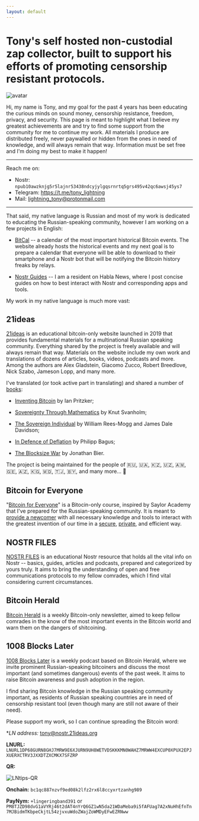 ```yaml
---
layout: default
---
```


# Tony's self hosted non-custodial zap collector, built to support his efforts of promoting censorship resistant protocols.

![avatar](https://nostr.build/p/nb6717.png)

Hi, my name is Tony, and my goal for the past 4 years has been educating the curious minds on sound money, censorship resistance, freedom, privacy, and security. This page is meant to highlight what I believe my greatest achievements are and try to find some support from the community for me to continue my work. All materials I produce are distributed freely, never paywalled or hidden from the ones in need of knowledge, and will always remain that way. Information must be set free and I'm doing my best to make it happen!

***

Reach me on:

* Nostr: `npub10awzknjg5r5lajnr53438ndcyjylgqsrnrtq5grs495v42qc6awsj45ys7`
* Telegram: https://t.me/tony_lightning
* Mail: lightning_tony@protonmail.com

***

That said, my native language is Russian and most of my work is dedicated to educating the Russian-speaking community, however I am working on a few projects in English:

-   [BitCal](https://bitcal.21ideas.org/about/) -- a calendar of the most important historical Bitcoin events. The website already hosts the historical events and my next goal is to prepare a calendar that everyone will be able to download to their smartphone and a Nostr bot that will be notifying the Bitcoin history freaks by relays.

-   [Nostr Guides](https://habla.news/p/npub10awzknjg5r5lajnr53438ndcyjylgqsrnrtq5grs495v42qc6awsj45ys7) -- I am a resident on Habla News, where I post concise guides on how to best interact with Nostr and corresponding apps and tools.

My work in my native language is much more vast:

21ideas
-------

[21ideas](https://www.21ideas.org/) is an educational bitcoin-only website launched in 2019 that provides fundamental materials for a multinational Russian speaking community. Everything shared by the project is freely available and will always remain that way. Materials on the website include my own work and translations of dozens of articles, books, videos, podcasts and more. Among the authors are Alex Gladstein, Giacomo Zucco, Robert Breedlove, Nick Szabo, Jameson Lopp, and many more. 

I've translated (or took active part in translating) and shared a number of [books](https://www.21ideas.org/tag/book/): 

-   [Inventing Bitcoin](https://www.21ideas.org/book-inventing-bitcoin/) by Ian Pritzker;

-   [Sovereignty Through Mathematics](https://www.21ideas.org/book-stm/) by Knut Svanholm;

-   [The Sovereign Individual](https://www.21ideas.org/books-sovereign-individual/https://www.21ideas.org/books-sovereign-individual/) by William Rees-Mogg and James Dale Davidson;

-   [In Defence of Deflation](https://www.keepandshare.com/doc30/110348/in-defense-of-deflation-1-pdf-1-1-meg?tr=77) by Philipp Bagus;

-   [The Blocksize War](https://www.21ideas.org/book-the-blocksize-war/) by Jonathan Bier.

The project is being maintained for the people of 🇷🇺, 🇺🇦, 🇰🇿, 🇺🇿, 🇦🇲, 🇬🇪, 🇦🇿, 🇰🇬, 🇲🇩, 🇹🇯, 🇧🇾, and many more... 🧡

Bitcoin for Everyone
--------------------

"[Bitcoin for Everyone](https://www.21ideas.org/basics-bitcoin-course/)" is a Bitocin-only course, inspired by Saylor Academy that I've prepared for the Russian-speaking community. It is meant to [provide a newcomer](https://www.21ideas.org/tag/basics/) with all necessary knowledge and tools to interact with the greatest invention of our time in a [secure](https://www.21ideas.org/tag/security/), [private](https://www.21ideas.org/tag/privacy/), and efficient way. 

NOSTR FILES
-----------

[NOSTR FILES](https://nostr.21ideas.org/) is an educational Nostr resource that holds all the vital info on Nostr -- basics, guides, articles and podcasts, prepared and categorized by yours truly. It aims to bring the understanding of open and free communications protocols to my fellow comrades, which I find vital considering current circumstances.

Bitcoin Herald 
---------------

[Bitcoin Herald](https://www.21ideas.org/tag/bitcoin-herald/) is a weekly Bitcoin-only newsletter, aimed to keep fellow comrades in the know of the most important events in the Bitcoin world and warn them on the dangers of shitcoining.

1008 Blocks Later
-----------------

[1008 Blocks Later](https://www.21ideas.org/1008-blocks-later/) is a weekly podcast based on Bitcoin Herald, where we invite prominent Russian-speaking bitcoiners and discuss the most important (and sometimes dangerous) events of the past week. It aims to raise Bitcoin awareness and push adoption in the region.

I find sharing Bitcoin knowledge in the Russian speaking community important, as residents of Russian speaking countries are in need of censorship resistant tool (even though many are still not aware of their need).

Please support my work, so I can continue spreading the Bitcoin word:

**LN address:* tony@nostr.21ideas.org

**LNURL:** `LNURL1DP68GURN8GHJ7MRW9E6XJURN9UH8WETVDSKKKMN0WAHZ7MRWW4EXCUP0XPUX2EPJXUERXCTRV3JXXDTZXCMKX7SFZRP`

**QR:**

![LNtips-QR](https://nostr.build/p/nb6718.png)

**Onchain:** `bc1qc887nzvf9ed08k2lfz2rx6l8ccyxrtzanhg989`

**PayNym:** `+lingeringband391` or `PM8TJZD98dvG1aVYRj46t2dAT4nYrQ6GZ1wN5da21WDaMeba9i5fAFUag7A2xNuHhEfnTn7MJBidmTKbpeCkjtL54zjvxuWdoZWajZoWMDyEFwEZRNww`


